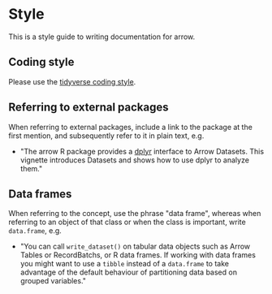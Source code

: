<!---
  Licensed to the Apache Software Foundation (ASF) under one
  or more contributor license agreements.  See the NOTICE file
  distributed with this work for additional information
  regarding copyright ownership.  The ASF licenses this file
  to you under the Apache License, Version 2.0 (the
  "License"); you may not use this file except in compliance
  with the License.  You may obtain a copy of the License at

    http://www.apache.org/licenses/LICENSE-2.0

  Unless required by applicable law or agreed to in writing,
  software distributed under the License is distributed on an
  "AS IS" BASIS, WITHOUT WARRANTIES OR CONDITIONS OF ANY
  KIND, either express or implied.  See the License for the
  specific language governing permissions and limitations
  under the License.
-->

# Style

This is a style guide to writing documentation for arrow.

## Coding style

Please use the [tidyverse coding style](https://style.tidyverse.org/).

## Referring to external packages

When referring to external packages, include a link to the package at the first mention, and subsequently refer to it in plain text, e.g.

* "The arrow R package provides a [dplyr](https://dplyr.tidyverse.org/) interface to Arrow Datasets.  This vignette introduces Datasets and shows how to use dplyr to analyze them."

## Data frames

When referring to the concept, use the phrase "data frame", whereas when referring to an object of that class or when the class is important, write `data.frame`, e.g.

* "You can call `write_dataset()` on tabular data objects such as Arrow Tables or RecordBatchs, or R data frames. If working with data frames you might want to use a `tibble` instead of a `data.frame` to take advantage of the default behaviour of partitioning data based on grouped variables."
